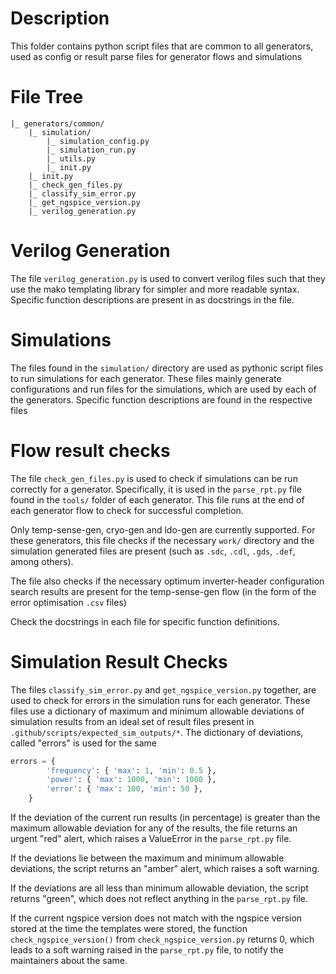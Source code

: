 # Description
This folder contains python script files that are common to all generators, used as config or result parse files for generator flows and simulations

# File Tree
```
|_ generators/common/
    |_ simulation/
        |_ simulation_config.py
        |_ simulation_run.py
        |_ utils.py
        |_ init.py
    |_ init.py
    |_ check_gen_files.py
    |_ classify_sim_error.py
    |_ get_ngspice_version.py
    |_ verilog_generation.py
```
# Verilog Generation
The file `verilog_generation.py` is used to convert verilog files such that they use the mako templating library for simpler and more readable syntax. Specific function descriptions are present in as docstrings in the file.

# Simulations
The files found in the `simulation/` directory are used as pythonic script files to run simulations for each generator. These files mainly generate configurations and run files for the simulations, which are used by each of the generators. Specific function descriptions are found in the respective files

# Flow result checks
The file `check_gen_files.py` is used to check if simulations can be run correctly for a generator. Specifically, it is used in the `parse_rpt.py` file found in the `tools/` folder of each generator. This file runs at the end of each generator flow to check for successful completion.       

Only temp-sense-gen, cryo-gen and ldo-gen are currently supported. For these generators, this file checks if the necessary `work/` directory and the simulation generated files are present (such as `.sdc`, `.cdl`, `.gds`, `.def`, among others).  

The file also checks if the necessary optimum inverter-header configuration search results are present for the temp-sense-gen flow (in the form of the error optimisation `.csv` files)

Check the docstrings in each file for specific function definitions.
# Simulation Result Checks
The files `classify_sim_error.py` and `get_ngspice_version.py` together, are used to check for errors in the simulation runs for each generator. These files use a dictionary of maximum and minimum allowable deviations of simulation results from an ideal set of result files present in `.github/scripts/expected_sim_outputs/*`. The dictionary of deviations, called "errors" is used for the same
```python
errors = {
        'frequency': { 'max': 1, 'min': 0.5 },
        'power': { 'max': 1000, 'min': 1000 },
        'error': { 'max': 100, 'min': 50 },
    }
```
If the deviation  of the current run results (in percentage) is greater than the maximum allowable deviation for any of the results, the file returns an urgent "red" alert, which raises a ValueError in the `parse_rpt.py` file.  

If the deviations lie between the maximum and minimum allowable deviations, the script returns an "amber" alert, which raises a soft warning.  

If the deviations are all less than minimum allowable deviation, the script returns "green", which does not reflect anything in the `parse_rpt.py` file. 

If the current ngspice version does not match with the ngspice version stored at the time the templates were stored, the function `check_ngspice_version()` from `check_ngspice_version.py` returns 0, which leads to a soft warning raised in the `parse_rpt.py` file, to notify the maintainers about the same.
